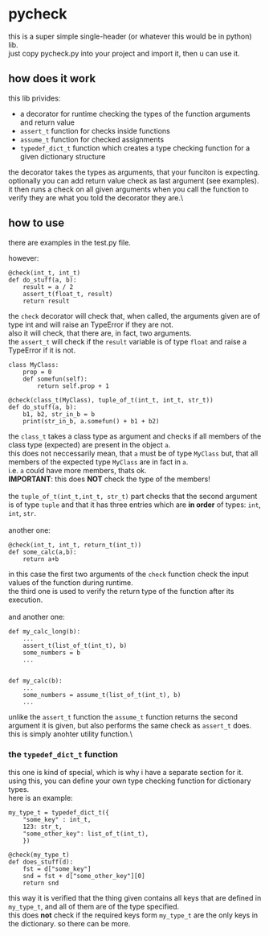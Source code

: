 # pycheck

this is a super simple single-header (or whatever this would be in python) lib.\
just copy pycheck.py into your project and import it, then u can use it.

## how does it work

this lib privides:
* a decorator for runtime checking the types of the function arguments and return value
* `assert_t` function for checks inside functions
* `assume_t` function for checked assignments
* `typedef_dict_t` function which creates a type checking function for a given dictionary structure

the decorator takes the types as arguments, that your funciton is expecting.\
optionally you can add return value check as last argument (see examples).\
it then runs a check on all given arguments when you call the function to verify they are what you told the decorator they are.\

## how to use

there are examples in the test.py file.

however:

```
@check(int_t, int_t)
def do_stuff(a, b):
    result = a / 2
    assert_t(float_t, result)
    return result
```

the `check` decorator will check that, when called, the arguments given are of type int and will raise an TypeError if they are not.\
also it will check, that there are, in fact, two arguments.\
the `assert_t` will check if the `result` variable is of type `float` and raise a TypeError if it is not.

```
class MyClass:
    prop = 0
    def somefun(self):
        return self.prop + 1

@check(class_t(MyClass), tuple_of_t(int_t, int_t, str_t))
def do_stuff(a, b):
    b1, b2, str_in_b = b
    print(str_in_b, a.somefun() + b1 + b2)
```

the `class_t` takes a class type as argument and checks if all members of the class type (expected) are present in the object `a`.\
this does not neccessarily mean, that `a` must be of type `MyClass` but, that all members of the expected type `MyClass` are in fact in `a`.\
i.e. `a` could have more members, thats ok.\
**IMPORTANT**: this does **NOT** check the type of the members!\
\
the `tuple_of_t(int_t,int_t, str_t)` part checks that the second argument is of type `tuple` and that it has three entries which are **in order** of types: `int`, `int`, `str`.\
\
another one:

```
@check(int_t, int_t, return_t(int_t))
def some_calc(a,b):
    return a+b
```

in this case the first two arguments of the `check` function check the input values of the function during runtime.\
the third one is used to verify the return type of the function after its execution.\
\
and another one:
```
def my_calc_long(b):
    ...
    assert_t(list_of_t(int_t), b)
    some_numbers = b
    ...


def my_calc(b):
    ...
    some_numbers = assume_t(list_of_t(int_t), b)
    ...
```

unlike the `assert_t` function the `assume_t` function returns the second argument it is given, but also performs the same check as `assert_t` does.\
this is simply anohter utility function.\


### the `typedef_dict_t` function

this one is kind of special, which is why i have a separate section for it.\
using this, you can define your own type checking function for dictionary types.\
here is an example:
```
my_type_t = typedef_dict_t({
    "some_key" : int_t,
    123: str_t,
    "some_other_key": list_of_t(int_t),
    })

@check(my_type_t)
def does_stuff(d):
    fst = d["some_key"]
    snd = fst + d["some_other_key"][0]
    return snd
```

this way it is verified that the thing given contains all keys that are defined in `my_type_t`, and all of them are of the type specified.\
this does **not** check if the required keys form `my_type_t` are the only keys in the dictionary. so there can be more.
